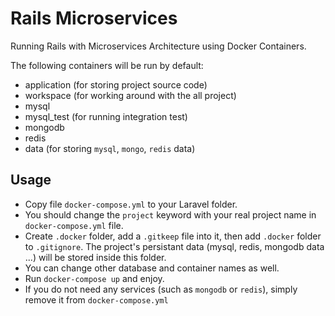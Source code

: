 # Rails Microservices

Running Rails with Microservices Architecture using Docker Containers.

The following containers will be run by default:
- application (for storing project source code)
- workspace (for working around with the all project)
- mysql
- mysql_test (for running integration test)
- mongodb
- redis
- data (for storing `mysql`, `mongo`, `redis` data)

## Usage
- Copy file `docker-compose.yml` to your Laravel folder.
- You should change the `project` keyword with your real project name in `docker-compose.yml` file.
- Create `.docker` folder, add a `.gitkeep` file into it, then add `.docker` folder to `.gitignore`. The project's persistant data (mysql, redis, mongodb data ...) will be stored inside this folder.
- You can change other database and container names as well.
- Run `docker-compose up` and enjoy.
- If you do not need any services (such as `mongodb` or `redis`), simply remove it from `docker-compose.yml`
